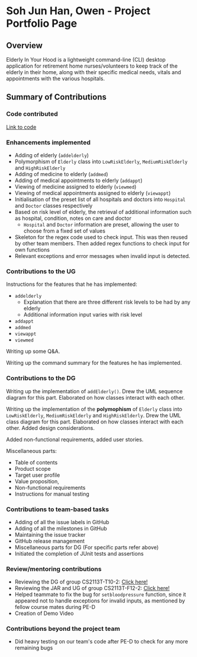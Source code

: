 # Soh Jun Han, Owen - Project Portfolio Page

## Overview
Elderly In Your Hood is a lightweight command-line (CLI) desktop application for retirement home nurses/volunteers to keep track of the elderly in their home, along with their specific medical needs, vitals and appointments with the various hospitals.

## Summary of Contributions

### Code contributed
[Link to code](https://nus-cs2113-ay2122s1.github.io/tp-dashboard/?search=owensoh&sort=groupTitle&sortWithin=title&since=2021-09-25&timeframe=commit&mergegroup=&groupSelect=groupByRepos&breakdown=false&tabOpen=true&tabType=authorship&tabAuthor=owensoh&tabRepo=AY2122S1-CS2113-T16-2%2Ftp%5Bmaster%5D&authorshipIsMergeGroup=false&authorshipFileTypes=docs~functional-code~test-code&authorshipIsBinaryFileTypeChecked=false)

### Enhancements implemented
- Adding of elderly (`addelderly`)
- Polymorphism of `Elderly` class into `LowRiskElderly`, `MediumRiskElderly` and `HighRiskElderly` 
- Adding of medicine to elderly (`addmed`)
- Adding of medical appointments to elderly (`addappt`)
- Viewing of medicine assigned to elderly (`viewmed`)
- Viewing of medical appointments assigned to elderly (`viewappt`)
- Initialisation of the preset list of all hospitals and doctors into `Hospital` and `Doctor` classes respectively
- Based on risk level of elderly, the retrieval of additional information such as hospital, condition, notes on care and doctor
  - `Hospital` and `Doctor` information are preset, allowing the user to choose from a fixed set of values
- Skeleton for the regex code used to check input. This was then reused by other team members. Then added regex functions to check input for own functions
- Relevant exceptions and error messages when invalid input is detected. 

### Contributions to the UG
Instructions for the features that he has implemented:
- `addelderly`
  - Explanation that there are three different risk levels to be had by any elderly
  - Additional information input varies with risk level
- `addappt`
- `addmed`
- `viewappt`
- `viewmed`

Writing up some Q&A.

Writing up the command summary for the features he has implemented.

### Contributions to the DG
Writing up the implementation of `addElderly()`. Drew the UML sequence diagram for this part. 
Elaborated on how classes interact with each other.

Writing up the implementation of the **polymophism** of `Elderly` class into `LowRiskElderly`, `MediumRiskElderly` and `HighRiskElderly`.
Drew the UML class diagram for this part. Elaborated on how classes interact with each other. Added design considerations.

Added non-functional requirements, added user stories. 

Miscellaneous parts: 
- Table of contents
- Product scope
- Target user profile
- Value proposition, 
- Non-functional requirements
- Instructions for manual testing

### Contributions to team-based tasks
- Adding of all the issue labels in GitHub
- Adding of all the milestones in GitHub
- Maintaining the issue tracker
- GitHub release management
- Miscellaneous parts for DG (For specific parts refer above)
- Initiated the completion of JUnit tests and assertions

### Review/mentoring contributions
- Reviewing the DG of group CS2113T-T10-2: [Click here!](https://github.com/nus-cs2113-AY2122S1/tp/pulls?q=is%3Aopen+is%3Apr+CS2113T-T10-2+)
- Reviewing the JAR and UG of group CS2113T-F12-2: [Click here!](https://github.com/owensoh/ped)
- Helped teammate to fix the bug for `setbloodpressure` function, since it appeared not to handle exceptions for invalid inputs,
as mentioned by fellow course mates during PE-D
- Creation of Demo Video

### Contributions beyond the project team
- Did heavy testing on our team's code after PE-D to check for any more remaining bugs